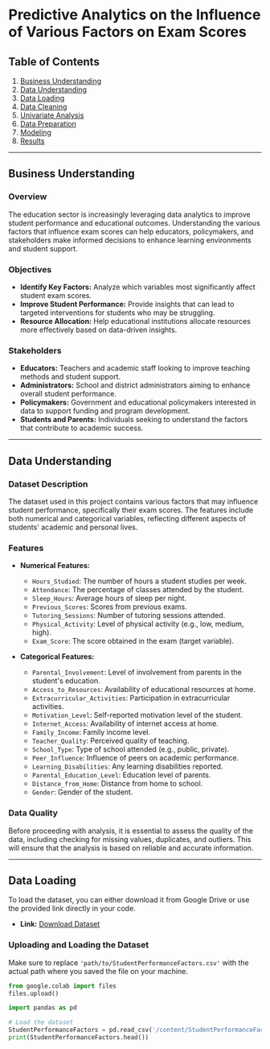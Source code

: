 # Predictive Analytics on the Influence of Various Factors on Exam Scores

## Table of Contents
1. [Business Understanding](#business-understanding)
2. [Data Understanding](#data-understanding)
3. [Data Loading](#data-loading)
4. [Data Cleaning](#data-cleaning)
5. [Univariate Analysis](#univariate-analysis)
6. [Data Preparation](#data-preparation)
7. [Modeling](#modeling)
8. [Results](#results)

---

## Business Understanding

### Overview
The education sector is increasingly leveraging data analytics to improve student performance and educational outcomes. Understanding the various factors that influence exam scores can help educators, policymakers, and stakeholders make informed decisions to enhance learning environments and student support.

### Objectives
- **Identify Key Factors:** Analyze which variables most significantly affect student exam scores.
- **Improve Student Performance:** Provide insights that can lead to targeted interventions for students who may be struggling.
- **Resource Allocation:** Help educational institutions allocate resources more effectively based on data-driven insights.

### Stakeholders
- **Educators:** Teachers and academic staff looking to improve teaching methods and student support.
- **Administrators:** School and district administrators aiming to enhance overall student performance.
- **Policymakers:** Government and educational policymakers interested in data to support funding and program development.
- **Students and Parents:** Individuals seeking to understand the factors that contribute to academic success.

---

## Data Understanding

### Dataset Description
The dataset used in this project contains various factors that may influence student performance, specifically their exam scores. The features include both numerical and categorical variables, reflecting different aspects of students' academic and personal lives.

### Features
- **Numerical Features:**
  - `Hours_Studied`: The number of hours a student studies per week.
  - `Attendance`: The percentage of classes attended by the student.
  - `Sleep_Hours`: Average hours of sleep per night.
  - `Previous_Scores`: Scores from previous exams.
  - `Tutoring_Sessions`: Number of tutoring sessions attended.
  - `Physical_Activity`: Level of physical activity (e.g., low, medium, high).
  - `Exam_Score`: The score obtained in the exam (target variable).

- **Categorical Features:**
  - `Parental_Involvement`: Level of involvement from parents in the student's education.
  - `Access_to_Resources`: Availability of educational resources at home.
  - `Extracurricular_Activities`: Participation in extracurricular activities.
  - `Motivation_Level`: Self-reported motivation level of the student.
  - `Internet_Access`: Availability of internet access at home.
  - `Family_Income`: Family income level.
  - `Teacher_Quality`: Perceived quality of teaching.
  - `School_Type`: Type of school attended (e.g., public, private).
  - `Peer_Influence`: Influence of peers on academic performance.
  - `Learning_Disabilities`: Any learning disabilities reported.
  - `Parental_Education_Level`: Education level of parents.
  - `Distance_from_Home`: Distance from home to school.
  - `Gender`: Gender of the student.

### Data Quality
Before proceeding with analysis, it is essential to assess the quality of the data, including checking for missing values, duplicates, and outliers. This will ensure that the analysis is based on reliable and accurate information.

---

## Data Loading

To load the dataset, you can either download it from Google Drive or use the provided link directly in your code.

- **Link:** [Download Dataset](https://drive.google.com/file/d/1AtAF_wqfwG_fkAc5ChzRPENdkiKjWOa1/view?usp=sharing)

### Uploading and Loading the Dataset
Make sure to replace `'path/to/StudentPerformanceFactors.csv'` with the actual path where you saved the file on your machine.

```python
from google.colab import files
files.upload()

import pandas as pd

# Load the dataset
StudentPerformanceFactors = pd.read_csv('/content/StudentPerformanceFactors.csv')
print(StudentPerformanceFactors.head())
